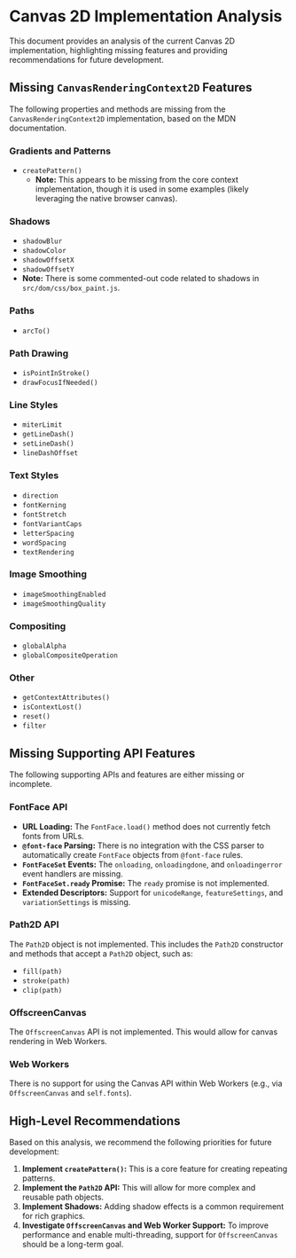 # Canvas 2D Implementation Analysis

This document provides an analysis of the current Canvas 2D implementation, highlighting missing features and providing recommendations for future development.

## Missing `CanvasRenderingContext2D` Features

The following properties and methods are missing from the `CanvasRenderingContext2D` implementation, based on the MDN documentation.

### Gradients and Patterns
- `createPattern()`
  - **Note:** This appears to be missing from the core context implementation, though it is used in some examples (likely leveraging the native browser canvas).

### Shadows
- `shadowBlur`
- `shadowColor`
- `shadowOffsetX`
- `shadowOffsetY`
- **Note:** There is some commented-out code related to shadows in `src/dom/css/box_paint.js`.

### Paths
- `arcTo()`

### Path Drawing
- `isPointInStroke()`
- `drawFocusIfNeeded()`

### Line Styles
- `miterLimit`
- `getLineDash()`
- `setLineDash()`
- `lineDashOffset`

### Text Styles
- `direction`
- `fontKerning`
- `fontStretch`
- `fontVariantCaps`
- `letterSpacing`
- `wordSpacing`
- `textRendering`

### Image Smoothing
- `imageSmoothingEnabled`
- `imageSmoothingQuality`

### Compositing
- `globalAlpha`
- `globalCompositeOperation`

### Other
- `getContextAttributes()`
- `isContextLost()`
- `reset()`
- `filter`

## Missing Supporting API Features

The following supporting APIs and features are either missing or incomplete.

### FontFace API
- **URL Loading:** The `FontFace.load()` method does not currently fetch fonts from URLs.
- **`@font-face` Parsing:** There is no integration with the CSS parser to automatically create `FontFace` objects from `@font-face` rules.
- **`FontFaceSet` Events:** The `onloading`, `onloadingdone`, and `onloadingerror` event handlers are missing.
- **`FontFaceSet.ready` Promise:** The `ready` promise is not implemented.
- **Extended Descriptors:** Support for `unicodeRange`, `featureSettings`, and `variationSettings` is missing.

### Path2D API
The `Path2D` object is not implemented. This includes the `Path2D` constructor and methods that accept a `Path2D` object, such as:
- `fill(path)`
- `stroke(path)`
- `clip(path)`

### OffscreenCanvas
The `OffscreenCanvas` API is not implemented. This would allow for canvas rendering in Web Workers.

### Web Workers
There is no support for using the Canvas API within Web Workers (e.g., via `OffscreenCanvas` and `self.fonts`).

## High-Level Recommendations

Based on this analysis, we recommend the following priorities for future development:

1.  **Implement `createPattern()`:** This is a core feature for creating repeating patterns.
2.  **Implement the `Path2D` API:** This will allow for more complex and reusable path objects.
3.  **Implement Shadows:** Adding shadow effects is a common requirement for rich graphics.
4.  **Investigate `OffscreenCanvas` and Web Worker Support:** To improve performance and enable multi-threading, support for `OffscreenCanvas` should be a long-term goal.

